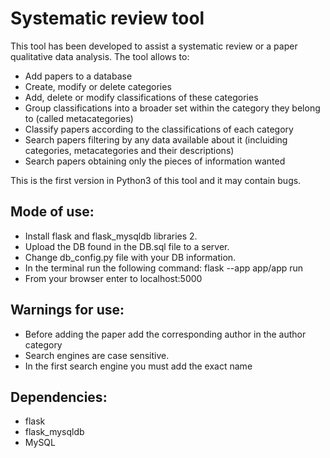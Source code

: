 # Systematic review tool

This tool has been developed to assist a systematic review or a paper qualitative data analysis. The tool allows to:
* Add papers to a database
* Create, modify or delete categories
* Add, delete or modify classifications of these categories
* Group classifications into a broader set within the category they belong to (called metacategories)
* Classify papers according to the classifications of each category
* Search papers filtering by any data available about it (incluiding categories, metacategories and their descriptions)
* Search papers obtaining only the pieces of information wanted

This is the first version in Python3 of this tool and it may contain bugs.

## Mode of use:
* Install flask and flask_mysqldb libraries 2.
* Upload the DB found in the DB.sql file to a server.
* Change db_config.py file with your DB information.
* In the terminal run the following command: flask --app app/app run  
* From your browser enter to localhost:5000

## Warnings for use:
* Before adding the paper add the corresponding author in the author category
* Search engines are case sensitive.
* In the first search engine you must add the exact name

## Dependencies:
 * flask
 * flask_mysqldb
 * MySQL 
